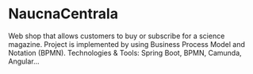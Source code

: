 # NaucnaCentrala

Web shop that allows customers to buy or subscribe for a science magazine. Project
is implemented by using Business Process Model and Notation (BPMN).
Technologies & Tools: Spring Boot, BPMN, Camunda, Angular...
